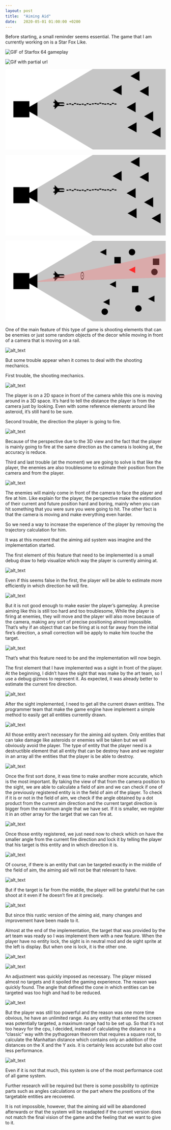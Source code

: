```yaml
---
layout: post
title:  "Aiming Aid"
date:   2020-05-01 01:00:00 +0200
---
```


Before starting, a small reminder seems essential. The game that I am currently working on is a Star Fox Like. 

![GIF of Starfox 64 gameplay](../data/gifs/starfox_64.gif "starfox 64 gif")


![Gif with partial url](data/gifs/starfox_64.gif)

![image with partial url](data/images/basicSetup.png)

![image with partial url and come back](../data/images/basicSetup.png)

![image with full url](https://github.com/Bakakemono/Bakakemono.github.io/blob/master/data/images/bestTarget.png)


One of the main feature of this type of game is shooting elements that can be enemies or just some random objects of the decor while moving in front of a camera that is moving on a rail.

![alt_text](images/Blogpost-technique1.png "image_tooltip")

But some trouble appear when it comes to deal with the shooting mechanics.

First trouble, the shooting mechanics.

![alt_text](images/Blogpost-technique2.png "image_tooltip")

The player is on a 2D space in front of the camera while this one is moving around in a 3D space. It’s hard to tell the distance the player is from the camera just by looking. Even with some reference elements around like asteroid, it’s still hard to be sure.

Second trouble, the direction the player is going to fire.

![alt_text](images/Blogpost-technique3.png "image_tooltip")


Because of the perspective due to the 3D view and the fact that the player is mainly going to fire at the same direction as the camera is looking at, the accuracy is reduce.

Third and last trouble (at the moment) we are going to solve is that like the player, the enemies are also troublesome to estimate their position from the camera and from the player. 

![alt_text](images/Blogpost-technique4.png "image_tooltip")


The enemies will mainly come in front of the camera to face the player and fire at him. Like explain for the player, the perspective make the estimation of their current and future position  hard and boring, mainly when you can hit something that you were sure you were going to hit. The other fact is that the camera is moving and make everything even harder.



So we need a way to increase the experience of the player by removing the trajectory calculation for him.

It was at this moment that the aiming aid system was imagine and the implementation started.

The first element of this feature that need to be implemented is a small debug draw to help visualize which way the player is currently aiming at.

![alt_text](images/Blogpost-technique5.png "image_tooltip")

Even if this seems false in the first, the player will be able to estimate more efficiently in which direction he will fire.

![alt_text](images/Blogpost-technique6.png "image_tooltip")

But it is not good enough to make easier the player’s gameplay. A precise aiming like this is still too hard and too troublesome, While the player is firing at enemies, they will move and the player will also move because of the camera, making any sort of precise positioning almost impossible. That’s why if an object that can be firing at is not far away from the initial fire’s direction, a small correction will be apply to make him touche the target.

![alt_text](images/Blogpost-technique7.png "image_tooltip")

That’s what this feature need to be and the implementation will now begin.

The first element that I have implemented was a sight in front of the player. At the beginning, I didn’t have the sight that was make by the art team, so I use a debug gizmos to represent it. As expected, it was already better to estimate the current fire direction.

![alt_text](images/Blogpost-technique8.png "image_tooltip")

After the sight implemented, I need to get all the current drawn entities. The programmer team that make the game engine have implement a simple method to easily get all entities currently drawn.

![alt_text](images/Blogpost-technique9.png "image_tooltip")

All those entity aren’t necessary for the aiming aid system. Only entities that can take damage like asteroids or enemies will be taken but we will obviously avoid the player. The type of entity that the player need is a destructible element that all entity that can be destroy have and we register in an array all the entities that the player is be able to destroy.

![alt_text](images/Blogpost-technique10.png "image_tooltip")


Once the first sort done, it was time to make another more accurate, which is the most important. By taking the view of that from the camera position to the sight, we are able to calculate a field of aim and we can check if one of the previously registered entity is in the field of aim of the player. To check if it is or not in the field of aim, we check if the angle obtained by a dot product from the current aim direction and the current target direction is bigger from the maximum angle that we have set. If it is smaller, we register it in an other array for the target that we can fire at.

![alt_text](images/Blogpost-technique11.png "image_tooltip")

Once those entity registered, we just need now to check which on have the smaller angle from the current fire direction and lock it by telling the player that his target is this entity and in which direction it is.

![alt_text](images/Blogpost-technique12.png "image_tooltip")

Of course, if there is an entity that can be targeted exactly in the middle of the field of aim, the aiming aid will not be that relevant to have.

![alt_text](images/Blogpost-technique13.png "image_tooltip")


But if the target is far from the middle, the player will be grateful that he can shoot at it even if he doesn’t fire at it precisely.

![alt_text](images/Blogpost-technique14.png "image_tooltip")

But since this rustic version of the aiming aid, many changes and improvement have been made to it.

Almost at the end of the implementation, the target that was provided by the art team was ready so I was implement them with a new feature. When the player have no entity lock, the sight is in neutral mod and de sight sprite at the left is display. But when one is lock, it is the other one.

![alt_text](images/Blogpost-technique15.png "image_tooltip")

![alt_text](images/Blogpost-technique16.png "image_tooltip")


An adjustment was quickly imposed as necessary. The player missed almost no targets and it spoiled the gaming experience. The reason was quickly found. The angle that defined the cone in which entities can be targeted was too high and had to be reduced.

![alt_text](images/Blogpost-technique17.png "image_tooltip")

But the player was still too powerful and the reason was one more time obvious, he have an unlimited range.  As any entity that entered the screen was potentially targeted, a maximum range had to be set up. So that it’s not too heavy for the cpu, I decided, instead of calculating the distance in a “classic” way with the pythagorean theorem that requires a square root, to calculate the Manhattan distance which contains only an addition of the distances on the X and the Y axis. it is certainly less accurate but also cost less performance.

![alt_text](images/Blogpost-technique18.png "image_tooltip")

Even if it is not that much, this system is one of the most performance cost of all game system.

Further research will be required but there is some possibility to optimize parts such as angles calculations or the part where the positions of the targetable entities are recovered.

It is not impossible, however, that the aiming aid will be abandoned afterwards or that the system will be readapted if the current version does not match the final vision of the game and the feeling that we want to give to it.